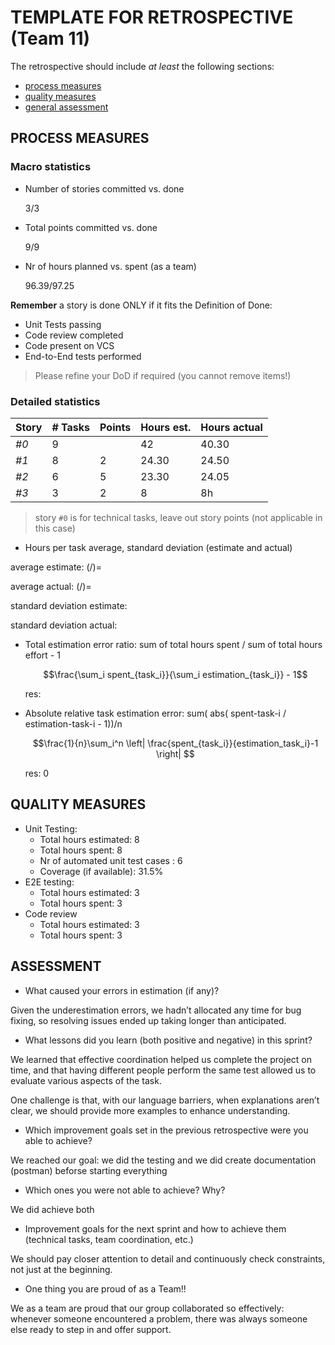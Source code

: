 TEMPLATE FOR RETROSPECTIVE (Team 11)
=====================================

The retrospective should include _at least_ the following
sections:

- [process measures](#process-measures)
- [quality measures](#quality-measures)
- [general assessment](#assessment)

## PROCESS MEASURES

### Macro statistics

- Number of stories committed vs. done 

  3/3
- Total points committed vs. done 

  9/9
- Nr of hours planned vs. spent (as a team)

  96.39/97.25

**Remember** a story is done ONLY if it fits the Definition of Done:
 
- Unit Tests passing
- Code review completed
- Code present on VCS
- End-to-End tests performed

> Please refine your DoD if required (you cannot remove items!) 

### Detailed statistics

| Story | # Tasks | Points | Hours est. | Hours actual |
|-------|---------|--------|------------|--------------|
| _#0_  |    9    |        |     42   |    40.30      |
| _#1_  |   8 |    2  |    24.30  |   24.50   |
| _#2_  |   6  |   5  |     23.30   |  24.05      |
| _#3_  |    3   |  2    |    8     |     8h      |
   

> story `#0` is for technical tasks, leave out story points (not applicable in this case)

- Hours per task average, standard deviation (estimate and actual)

 average estimate: (/)=

 average actual: (/)=

 standard deviation estimate: 

 standard deviation actual:

- Total estimation error ratio: sum of total hours spent / sum of total hours effort - 1

    $$\frac{\sum_i spent_{task_i}}{\sum_i estimation_{task_i}} - 1$$

    res:

- Absolute relative task estimation error: sum( abs( spent-task-i / estimation-task-i - 1))/n

    $$\frac{1}{n}\sum_i^n \left| \frac{spent_{task_i}}{estimation_task_i}-1 \right| $$

    res: 0

## QUALITY MEASURES

- Unit Testing:
  - Total hours estimated: 8
  - Total hours spent: 8
  - Nr of automated unit test cases : 6
  - Coverage (if available): 31.5%
- E2E testing:
  - Total hours estimated: 3
  - Total hours spent: 3
- Code review 
  - Total hours estimated: 3
  - Total hours spent: 3
  


## ASSESSMENT

- What caused your errors in estimation (if any)?

Given the underestimation errors, we hadn’t allocated any time for bug fixing, so resolving issues ended up taking longer than anticipated. 
  

- What lessons did you learn (both positive and negative) in this sprint?

We learned that effective coordination helped us complete the project on time, and that having different people perform the same test allowed us to evaluate various aspects of the task.

One challenge is that, with our language barriers, when explanations aren’t clear, we should provide more examples to enhance understanding.

  
- Which improvement goals set in the previous retrospective were you able to achieve?

We reached our goal: we did the testing and we did create documentation (postman) beforse starting everything  
  
- Which ones you were not able to achieve? Why?

We did achieve both

- Improvement goals for the next sprint and how to achieve them (technical tasks, team coordination, etc.)

We should pay closer attention to detail and continuously check constraints, not just at the beginning.


- One thing you are proud of as a Team!!

We as a team are proud that our group collaborated so effectively: whenever someone encountered a problem, there was always someone else ready to step in and offer support. 
